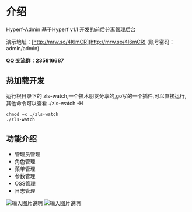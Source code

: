 # 介绍

Hyperf-Admin 基于Hyperf v1.1 开发的前后分离管理后台

演示地址：[http://mrw.so/4I6mCR](http://mrw.so/4I6mCR) (账号密码：admin/admin)

**QQ 交流群：235816687**

## 热加载开发

运行根目录下的 zls-watch,一个技术朋友分享的,go写的一个插件,可以直接运行,其他命令可以查看 ./zls-watch -H

    chmod +x ./zls-watch
    ./zls-watch

## 功能介绍

- 管理员管理
- 角色管理
- 菜单管理
- 参数管理
- OSS管理
- 日志管理

![输入图片说明](https://raw.githubusercontent.com/penghcheng/hyperf-admin/master/screenshot/login.png "01.png")
![输入图片说明](https://raw.githubusercontent.com/penghcheng/hyperf-admin/master/screenshot/user.png "01.png")






  




   
